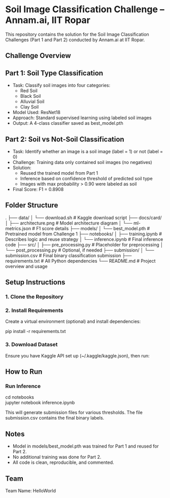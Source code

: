 # Soil Image Classification Challenge – Annam.ai, IIT Ropar

This repository contains the solution for the Soil Image Classification Challenges (Part 1 and Part 2) conducted by Annam.ai at IIT Ropar.

## Challenge Overview

## Part 1: Soil Type Classification
- Task: Classify soil images into four categories:
  - Red Soil
  - Black Soil
  - Alluvial Soil
  - Clay Soil
- Model Used: ResNet18
- Approach: Standard supervised learning using labeled soil images
- Output: A 4-class classifier saved as best_model.pth

## Part 2: Soil vs Not-Soil Classification
- Task: Identify whether an image is a soil image (label = 1) or not (label = 0)
- Challenge: Training data only contained soil images (no negatives)
- Solution:
  - Reused the trained model from Part 1
  - Inference based on confidence threshold of predicted soil type
  - Images with max probability > 0.90 were labeled as soil
- Final Score: F1 = 0.8908

## Folder Structure

.
├── data/
│   └── download.sh               # Kaggle download script
├── docs/card/
│   ├── architecture.png          # Model architecture diagram
│   └── ml-metrics.json           # F1 score details
├── models/
│   └── best_model.pth            # Pretrained model from Challenge 1
├── notebooks/
│   ├── training.ipynb            # Describes logic and reuse strategy
│   └── inference.ipynb           # Final inference code
├── src/
│   ├── pre_processing.py         # Placeholder for preprocessing
│   └── post_processing.py        # Optional, if needed
├── submission/
│   └── submission.csv            # Final binary classification submission
├── requirements.txt              # All Python dependencies
└── README.md                     # Project overview and usage

## Setup Instructions

### 1. Clone the Repository

### 2. Install Requirements

Create a virtual environment (optional) and install dependencies:

pip install -r requirements.txt

### 3. Download Dataset

Ensure you have Kaggle API set up (~/.kaggle/kaggle.json), then run:


## How to Run

### Run Inference

cd notebooks  
jupyter notebook inference.ipynb

This will generate submission files for various thresholds. The file submission.csv contains the final binary labels.

## Notes

- Model in models/best_model.pth was trained for Part 1 and reused for Part 2.
- No additional training was done for Part 2.
- All code is clean, reproducible, and commented.

## Team

Team Name: HelloWorld
